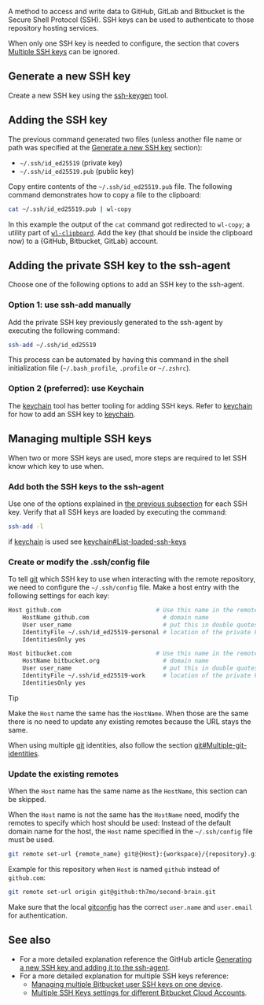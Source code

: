 A method to access and write data to GitHub, GitLab and Bitbucket is the Secure Shell Protocol (SSH).
SSH keys can be used to authenticate to those repository hosting services.

When only one SSH key is needed to configure, the section that covers [Multiple SSH keys](#managing-multiple-ssh-keys) can be ignored.

## Generate a new SSH key
Create a new SSH key using the [ssh-keygen](ssh-keygen.md) tool.

## Adding the SSH key 
The previous command generated two files (unless another file name or path was specified at the [Generate a new SSH key](#generate-a-new-ssh-key) section):
* `~/.ssh/id_ed25519` (private key)
* `~/.ssh/id_ed25519.pub` (public key)

Copy entire contents of the `~/.ssh/id_ed25519.pub` file.
The following command demonstrates how to copy a file to the clipboard:
```sh
cat ~/.ssh/id_ed25519.pub | wl-copy
```

In this example the output of the `cat` command got redirected to `wl-copy`; a utility part of [`wl-clipboard`](https://github.com/bugaevc/wl-clipboard).
Add the key (that should be inside the clipboard now) to a {GitHub, Bitbucket, GitLab} account.

## Adding the private SSH key to the ssh-agent
Choose one of the following options to add an SSH key to the ssh-agent.

### Option 1: use ssh-add manually
Add the private SSH key previously generated to the ssh-agent by executing the following command:
```sh
ssh-add ~/.ssh/id_ed25519
```

This process can be automated by having this command in the shell initialization file (`~/.bash_profile`, `.profile` or `~/.zshrc`).
 
### Option 2 (preferred): use Keychain
The [keychain](keychain.md) tool has better tooling for adding SSH keys.
Refer to [keychain](keychain.md#add-an-ssh-key-to-keychain) for how to add an SSH key to [keychain](keychain.md).

## Managing multiple SSH keys
When two or more SSH keys are used, more steps are required to let SSH know which key to use when.

### Add both the SSH keys to the ssh-agent
Use one of the options explained in [the previous subsection](#adding-the-private-ssh-key-to-the-ssh-agent) for each SSH key.
Verify that all SSH keys are loaded by executing the command:
```sh
ssh-add -l
```

if [keychain](keychain.md) is used see [keychain#List-loaded-ssh-keys](keychain.md#list-loaded-ssh-keys)

### Create or modify the .ssh/config file
To tell [git](git.md) which SSH key to use when interacting with the remote repository, we need to configure the `~/.ssh/config` file. 
Make a host entry with the following settings for each key:
```sh
Host github.com                           # Use this name in the remote URL
	HostName github.com                     # domain name
	User user_name                          # put this in double quotes when the User name has spaces
	IdentityFile ~/.ssh/id_ed25519-personal # location of the private key
	IdentitiesOnly yes

Host bitbucket.com                        # Use this name in the remote URL
	HostName bitbucket.org                  # domain name
	User user_name                          # put this in double quotes when the User name has spaces
	IdentityFile ~/.ssh/id_ed25519-work     # location of the private key
	IdentitiesOnly yes
```

> [!TIP]
> Make the `Host` name the same has the `HostName`.
> When those are the same there is no need to update any existing remotes because the URL stays the same.

When using multiple [git](git.md) identities, also follow the section [git#Multiple-git-identities](git.md#multiple-git-identities).

### Update the existing remotes
When the `Host` name has the same name as the `HostName`, this section can be skipped.

When the `Host` name is not the same has the `HostName` need, modify the remotes to specify which host should be used:
Instead of the default domain name for the host, the `Host` name specified in the `~/.ssh/config` file must be used.
```sh
git remote set-url {remote_name} git@{Host}:{workspace}/{repository}.git
```

Example for this repository when `Host` is named `github` instead of `github.com`:
```sh
git remote set-url origin git@github:th7mo/second-brain.git
```

Make sure that the local [gitconfig](gitconfig.md) has the correct `user.name` and `user.email` for authentication.

## See also
* For a more detailed explanation reference the GitHub article [Generating a new SSH key and adding it to the ssh-agent](https://docs.github.com/en/authentication/connecting-to-github-with-ssh/generating-a-new-ssh-key-and-adding-it-to-the-ssh-agent).
* For a more detailed explanation for multiple SSH keys reference:
	* [Managing multiple Bitbucket user SSH keys on one device](https://support.atlassian.com/bitbucket-cloud/docs/managing-multiple-bitbucket-user-ssh-keys-on-one-device/).
	* [Multiple SSH Keys settings for different Bitbucket Cloud Accounts](https://confluence.atlassian.com/bbkb/multiple-ssh-keys-settings-for-different-bitbucket-cloud-accounts-1168847503.html).
